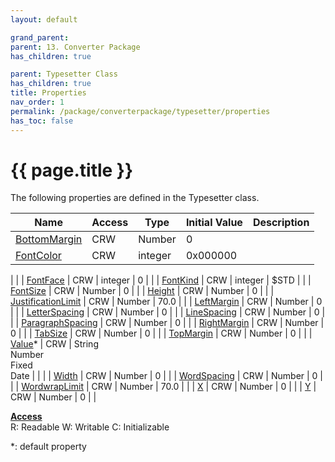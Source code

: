 ```yaml
---
layout: default

grand_parent: 
parent: 13. Converter Package
has_children: true

parent: Typesetter Class
has_children: true
title: Properties
nav_order: 1
permalink: /package/converterpackage/typesetter/properties
has_toc: false
---
```

# {{ page.title }}

The following properties are defined in the Typesetter class.

|Name       | Access | Type   | Initial Value | Description |
|----------	|--------|--------|-------------|---------|
| [BottomMargin](/package/converterpackage/typesetter/properties/bottommargin) | CRW | Number | 0 | |
| [FontColor](/package/converterpackage/typesetter/properties/fontcolor) | CRW | integer | 0x000000

 | |
| [FontFace](/package/converterpackage/typesetter/properties/fontface) | CRW | integer | 0 | |
| [FontKind](/package/converterpackage/typesetter/properties/fontkind) | CRW | integer | $STD | |
| [FontSize](/package/converterpackage/typesetter/properties/fontsize) | CRW | Number | 0 | |
| [Height](/package/converterpackage/typesetter/properties/height) | CRW | Number | 0 | |
| [JustificationLimit](/package/converterpackage/typesetter/properties/justificationlimit) | CRW | Number | 70.0 | |
| [LeftMargin](/package/converterpackage/typesetter/properties/leftmargin) | CRW | Number | 0 | |
| [LetterSpacing](/package/converterpackage/typesetter/properties/letterspacing) | CRW | Number | 0 | |
| [LineSpacing](/package/converterpackage/typesetter/properties/linespacing) | CRW | Number | 0 | |
| [ParagraphSpacing](/package/converterpackage/typesetter/properties/paragraphspacing) | CRW | Number | 0 | |
| [RightMargin](/package/converterpackage/typesetter/properties/rightmargin) | CRW | Number | 0 | |
| [TabSize](/package/converterpackage/typesetter/properties/tabsize) | CRW | Number | 0 | |
| [TopMargin](/package/converterpackage/typesetter/properties/topmargin) | CRW | Number | 0 | |
| [Value](/package/converterpackage/typesetter/properties/value)* | CRW | String<br>Number<br>Fixed<br>Date |  | |
| [Width](/package/converterpackage/typesetter/properties/width) | CRW | Number | 0 | |
| [WordSpacing](/package/converterpackage/typesetter/properties/wordspacing) | CRW | Number | 0 | |
| [WordwrapLimit](/package/converterpackage/typesetter/properties/wordwraplimit) | CRW | Number | 70.0 | |
| [X](/package/converterpackage/typesetter/properties/x) | CRW | Number | 0 | |
| [Y](/package/converterpackage/typesetter/properties/y) | CRW | Number | 0 | |

<u><b>Access</b></u><br>
R: Readable
W: Writable
C: Initializable

*: default property